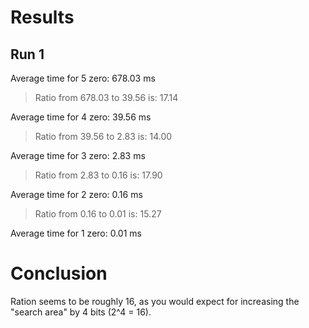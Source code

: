 # Results

## Run 1
Average time for 5 zero: 678.03 ms

> Ratio from 678.03 to 39.56 is: 17.14

Average time for 4 zero: 39.56 ms

> Ratio from 39.56 to 2.83 is: 14.00

Average time for 3 zero: 2.83 ms

> Ratio from 2.83 to 0.16 is: 17.90

Average time for 2 zero: 0.16 ms

> Ratio from 0.16 to 0.01 is: 15.27

Average time for 1 zero: 0.01 ms

# Conclusion

Ration seems to be roughly 16, as you would expect for increasing the "search area" by 4 bits (2^4 = 16).